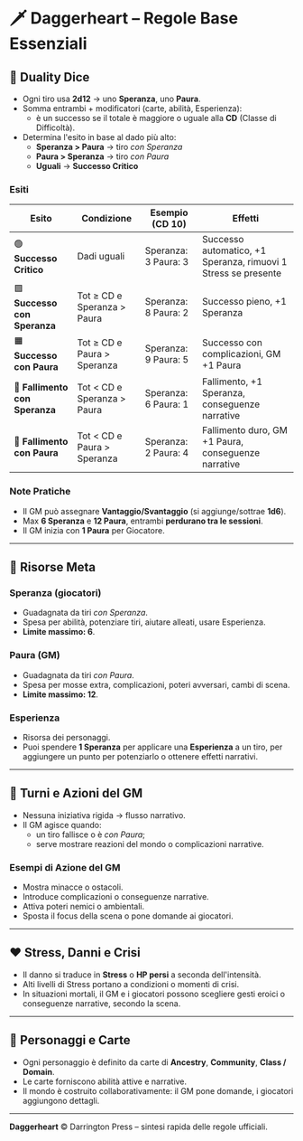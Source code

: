 # 🗡️ Daggerheart – Regole Base Essenziali

## 🎲 Duality Dice
- Ogni tiro usa **2d12** → uno **Speranza**, uno **Paura**.
- Somma entrambi + modificatori (carte, abilità, Esperienza):
  - è un successo se il totale è maggiore o uguale alla **CD** (Classe di Difficoltà).
- Determina l'esito in base al dado più alto:
  - **Speranza > Paura** → tiro *con Speranza*
  - **Paura > Speranza** → tiro *con Paura*
  - **Uguali** → **Successo Critico**

### Esiti
| Esito                          | Condizione                  | Esempio (CD 10)      | Effetti                                                        |
| ------------------------------ | --------------------------- | -------------------- | -------------------------------------------------------------- |
| 🟢 **Successo Critico**        | Dadi uguali                 | Speranza: 3 Paura: 3 | Successo automatico, +1 Speranza, rimuovi 1 Stress se presente |
| 🟩 **Successo con Speranza**   | Tot ≥ CD e Speranza > Paura | Speranza: 8 Paura: 2 | Successo pieno, +1 Speranza                                    |
| 🟧 **Successo con Paura**      | Tot ≥ CD e Paura > Speranza | Speranza: 9 Paura: 5 | Successo con complicazioni, GM +1 Paura                        |
| 🔵 **Fallimento con Speranza** | Tot < CD e Speranza > Paura | Speranza: 6 Paura: 1 | Fallimento, +1 Speranza, conseguenze narrative                 |
| 🔴 **Fallimento con Paura**    | Tot < CD e Paura > Speranza | Speranza: 2 Paura: 4 | Fallimento duro, GM +1 Paura, conseguenze narrative            |

### Note Pratiche
- Il GM può assegnare **Vantaggio/Svantaggio** (si aggiunge/sottrae **1d6**).
- Max **6 Speranza** e **12 Paura**, entrambi **perdurano tra le sessioni**.
- Il GM inizia con **1 Paura** per Giocatore.

---

## 🌟 Risorse Meta

### Speranza (giocatori)
- Guadagnata da tiri *con Speranza*.
- Spesa per abilità, potenziare tiri, aiutare alleati, usare Esperienza.
- **Limite massimo: 6**.

### Paura (GM)
- Guadagnata da tiri *con Paura*.
- Spesa per mosse extra, complicazioni, poteri avversari, cambi di scena.
- **Limite massimo: 12**.

### Esperienza
- Risorsa dei personaggi.
- Puoi spendere **1 Speranza** per applicare una **Esperienza** a un tiro,
  per aggiungere un punto per potenziarlo o ottenere effetti narrativi.

---

## 🧭 Turni e Azioni del GM
- Nessuna iniziativa rigida → flusso narrativo.
- Il GM agisce quando:
  - un tiro fallisce o è *con Paura*;
  - serve mostrare reazioni del mondo o complicazioni narrative.

### Esempi di Azione del GM
- Mostra minacce o ostacoli.
- Introduce complicazioni o conseguenze narrative.
- Attiva poteri nemici o ambientali.
- Sposta il focus della scena o pone domande ai giocatori.

---

## ❤️ Stress, Danni e Crisi
- Il danno si traduce in **Stress** o **HP persi** a seconda dell'intensità.
- Alti livelli di Stress portano a condizioni o momenti di crisi.
- In situazioni mortali, il GM e i giocatori possono scegliere gesti eroici o conseguenze narrative, secondo la scena.

---

## 🧩 Personaggi e Carte
- Ogni personaggio è definito da carte di **Ancestry**, **Community**, **Class / Domain**.
- Le carte forniscono abilità attive e narrative.
- Il mondo è costruito collaborativamente: il GM pone domande, i giocatori aggiungono dettagli.

---

**Daggerheart** © Darrington Press – sintesi rapida delle regole ufficiali.
